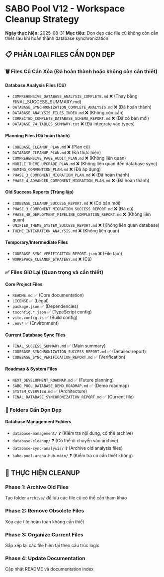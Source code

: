 # SABO Pool V12 - Workspace Cleanup Strategy

**Ngày thực hiện:** 2025-08-31
**Mục tiêu:** Dọn dẹp các file cũ không còn cần thiết sau khi hoàn thành database synchronization

## 📋 PHÂN LOẠI FILES CẦN DỌN DẸP

### 🗑️ Files Cũ Cần Xóa (Đã hoàn thành hoặc không còn cần thiết)

#### Database Analysis Files (Cũ)
- `COMPREHENSIVE_DATABASE_ANALYSIS_COMPLETE.md` ❌ (Thay bằng FINAL_SUCCESS_SUMMARY.md)
- `DATABASE_SYNCHRONIZATION_COMPLETE_ANALYSIS.md` ❌ (Đã hoàn thành)
- `DATABASE_ANALYSIS_FILES_INDEX.md` ❌ (Không còn cần)
- `CORRECTED_COMPLETE_DATABASE_SCHEMA_REPORT.md` ❌ (Đã có bản mới)
- `DATABASE_74_TABLES_SUMMARY.txt` ❌ (Đã integrate vào types)

#### Planning Files (Đã hoàn thành)
- `CODEBASE_CLEANUP_PLAN.md` ❌ (Plan cũ)
- `DATABASE_CLEANUP_PLAN.md` ❌ (Đã thực hiện)
- `COMPREHENSIVE_PAGE_AUDIT_PLAN.md` ❌ (Không liên quan)
- `MOBILE_THEME_UPGRADE_PLAN.md` ❌ (Không liên quan đến database sync)
- `NAMING_CONVENTION_PLAN.md` ❌ (Đã áp dụng)
- `PHASE_3_COMPONENT_MIGRATION_PLAN.md` ❌ (Đã hoàn thành)
- `PHASE_4_ADVANCED_COMPONENT_MIGRATION_PLAN.md` ❌ (Đã hoàn thành)

#### Old Success Reports (Trùng lặp)
- `CODEBASE_CLEANUP_SUCCESS_REPORT.md` ❌ (Có bản mới)
- `PHASE_3_COMPONENT_MIGRATION_SUCCESS_REPORT.md` ❌ (Đã cũ)
- `PHASE_4B_DEPLOYMENT_PIPELINE_COMPLETION_REPORT.md` ❌ (Không liên quan)
- `UNIFIED_THEME_SYSTEM_SUCCESS_REPORT.md` ❌ (Không liên quan database)
- `THEME_INTEGRATION_ANALYSIS.md` ❌ (Không liên quan)

#### Temporary/Intermediate Files
- `CODEBASE_SYNC_VERIFICATION_REPORT.json` ❌ (File tạm)
- `WORKSPACE_CLEANUP_STRATEGY.md` ❌ (Cũ)

### ✅ Files Giữ Lại (Quan trọng và cần thiết)

#### Core Project Files
- `README.md` ✅ (Core documentation)
- `LICENSE` ✅ (Legal)
- `package.json` ✅ (Dependencies)
- `tsconfig.*.json` ✅ (TypeScript config)
- `vite.config.ts` ✅ (Build config)
- `.env*` ✅ (Environment)

#### Current Database Sync Files
- `FINAL_SUCCESS_SUMMARY.md` ✅ (Main summary)
- `CODEBASE_SYNCHRONIZATION_SUCCESS_REPORT.md` ✅ (Detailed report)
- `CODEBASE_SYNC_VERIFICATION_REPORT.md` ✅ (Verification)

#### Roadmap & System Files
- `NEXT_DEVELOPMENT_ROADMAP.md` ✅ (Future planning)
- `SABO_POOL_DATABASE_DEMO_ROADMAP.md` ✅ (Demo roadmap)
- `SYSTEM_OVERVIEW.md` ✅ (Architecture)
- `FINAL_DATABASE_SYNCHRONIZATION_REPORT.md` ✅ (Current file)

### 🧹 Folders Cần Dọn Dẹp

#### Database Management Folders
- `database-management/` ❓ (Kiểm tra nội dung, có thể archive)
- `database-cleanup/` ❓ (Có thể di chuyển vào archive)
- `database-sync-analysis/` ❓ (Archive old analysis files)
- `sabo-pool-arena-hub-main/` ❓ (Kiểm tra có cần thiết không)

## 🎯 THỰC HIỆN CLEANUP

### Phase 1: Archive Old Files
Tạo folder `archive/` để lưu các file cũ có thể cần tham khảo

### Phase 2: Remove Obsolete Files
Xóa các file hoàn toàn không cần thiết

### Phase 3: Organize Current Files
Sắp xếp lại các file hiện tại theo cấu trúc logic

### Phase 4: Update Documentation
Cập nhật README và documentation index
